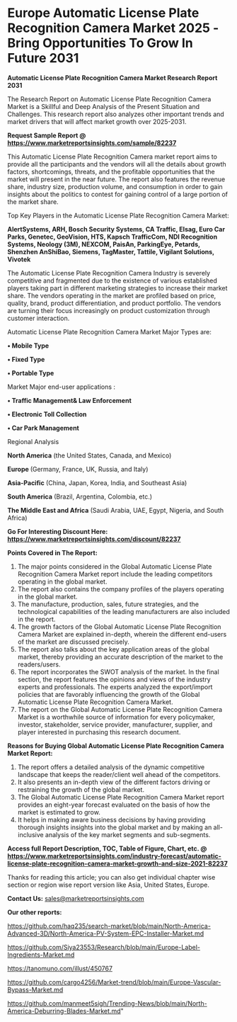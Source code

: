  # Europe Automatic License Plate Recognition Camera Market 2025 -Bring Opportunities To Grow In Future 2031

<strong>Automatic License Plate Recognition Camera Market Research Report 2031</strong>

The Research Report on Automatic License Plate Recognition Camera Market is a Skillful and Deep Analysis of the Present Situation and Challenges. This research report also analyzes other important trends and market drivers that will affect market growth over 2025-2031.

<strong>Request Sample Report @ <a href=https://www.marketreportsinsights.com/sample/82237>https://www.marketreportsinsights.com/sample/82237</a></strong>

This Automatic License Plate Recognition Camera market report aims to provide all the participants and the vendors will all the details about growth factors, shortcomings, threats, and the profitable opportunities that the market will present in the near future. The report also features the revenue share, industry size, production volume, and consumption in order to gain insights about the politics to contest for gaining control of a large portion of the market share.

Top Key Players in the Automatic License Plate Recognition Camera Market:

<strong>AlertSystems, ARH, Bosch Security Systems, CA Traffic, Elsag, Euro Car Parks, Genetec, GeoVision, HTS, Kapsch TrafficCom, NDI Recognition Systems, Neology (3M), NEXCOM, PaisAn, ParkingEye, Petards, Shenzhen AnShiBao, Siemens, TagMaster, Tattile, Vigilant Solutions, Vivotek</strong>

The Automatic License Plate Recognition Camera Industry is severely competitive and fragmented due to the existence of various established players taking part in different marketing strategies to increase their market share. The vendors operating in the market are profiled based on price, quality, brand, product differentiation, and product portfolio. The vendors are turning their focus increasingly on product customization through customer interaction.

Automatic License Plate Recognition Camera Market Major Types are:

<strong>• Mobile Type

• Fixed Type

• Portable Type</strong>

Market Major end-user applications :

<strong>• Traffic Management& Law Enforcement

• Electronic Toll Collection

• Car Park Management</strong>

Regional Analysis

</u><strong><b>North America</b></strong> (the United States, Canada, and Mexico)

<strong><b>Europe </b></strong>(Germany, France, UK, Russia, and Italy)

<strong><b>Asia-Pacific</b></strong> (China, Japan, Korea, India, and Southeast Asia)

<strong><b>South America</b></strong> (Brazil, Argentina, Colombia, etc.)

<strong><b>The Middle East and Africa</b></strong> (Saudi Arabia, UAE, Egypt, Nigeria, and South Africa)

<strong>Go For Interesting Discount Here: <a href=https://www.marketreportsinsights.com/discount/82237>https://www.marketreportsinsights.com/discount/82237</a></strong>

<strong>Points Covered in The Report:</strong>
<ol>
  <li>The major points considered in the Global Automatic License Plate Recognition Camera Market report include the leading competitors operating in the global market.</li>
  <li>The report also contains the company profiles of the players operating in the global market.</li>
  <li>The manufacture, production, sales, future strategies, and the technological capabilities of the leading manufacturers are also included in the report.</li>
  <li>The growth factors of the Global Automatic License Plate Recognition Camera Market are explained in-depth, wherein the different end-users of the market are discussed precisely.</li>
  <li>The report also talks about the key application areas of the global market, thereby providing an accurate description of the market to the readers/users.</li>
  <li>The report incorporates the SWOT analysis of the market. In the final section, the report features the opinions and views of the industry experts and professionals. The experts analyzed the export/import policies that are favorably influencing the growth of the Global Automatic License Plate Recognition Camera Market.</li>
  <li>The report on the Global Automatic License Plate Recognition Camera Market is a worthwhile source of information for every policymaker, investor, stakeholder, service provider, manufacturer, supplier, and player interested in purchasing this research document.</li>
</ol>
<strong>Reasons for Buying Global Automatic License Plate Recognition Camera Market Report:</strong>

<ol>
  <li>The report offers a detailed analysis of the dynamic competitive landscape that keeps the reader/client well ahead of the competitors.</li>
  <li>It also presents an in-depth view of the different factors driving or restraining the growth of the global market.</li>
  <li>The Global Automatic License Plate Recognition Camera Market report provides an eight-year forecast evaluated on the basis of how the market is estimated to grow.</li>
  <li>It helps in making aware business decisions by having providing thorough insights insights into the global market and by making an all-inclusive analysis of the key market segments and sub-segments.</li>
</ol>
<strong>Access full Report Description, TOC, Table of Figure, Chart, etc. @ <a href=https://www.marketreportsinsights.com/industry-forecast/automatic-license-plate-recognition-camera-market-growth-and-size-2021-82237>https://www.marketreportsinsights.com/industry-forecast/automatic-license-plate-recognition-camera-market-growth-and-size-2021-82237</a></strong>


Thanks for reading this article; you can also get individual chapter wise section or region wise report version like Asia, United States, Europe.

<strong>Contact Us:</strong>
sales@marketreportsinsights.com

<strong>Our other reports:</strong>

<a href=https://github.com/haq235/search-market/blob/main/North-America-Advanced-3D/North-America-PV-System-EPC-Installer-Market.md>https://github.com/haq235/search-market/blob/main/North-America-Advanced-3D/North-America-PV-System-EPC-Installer-Market.md</a>

<a href=https://github.com/Siya23553/Research/blob/main/Europe-Label-Ingredients-Market.md>https://github.com/Siya23553/Research/blob/main/Europe-Label-Ingredients-Market.md</a>

<a href=https://tanomuno.com/illust/450767>https://tanomuno.com/illust/450767</a>

<a href=https://github.com/cargo4256/Market-trend/blob/main/Europe-Vascular-Bypass-Market.md>https://github.com/cargo4256/Market-trend/blob/main/Europe-Vascular-Bypass-Market.md</a>

<a href=https://github.com/manmeet5sigh/Trending-News/blob/main/North-America-Deburring-Blades-Market.md>https://github.com/manmeet5sigh/Trending-News/blob/main/North-America-Deburring-Blades-Market.md</a>"

